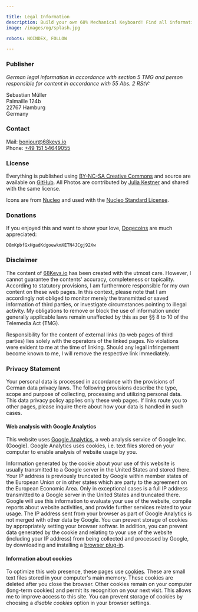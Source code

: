 ```yaml
---

title: Legal Information
description: Build your own 68% Mechanical Keyboard! Find all information about the Circuit Board, Aluminium Case, and TMK Firmware. A complete shopping list helps you with ordering all parts, and a detailed guide with photos supports you in building your own keyboard!
image: /images/og/splash.jpg

robots: NOINDEX, FOLLOW

---
```


### Publisher

*German legal information in accordance with section 5 TMG and person responsible for content in accordance with 55 Abs. 2 RStV:*

Sebastian Müller\
Palmaille 124b\
22767 Hamburg\
Germany

### Contact

Mail: [bonjour@68keys.io](mailto:bonjour@68keys.io)\
Phone: [+49 151 54649055](tel:+4915154649055)

### License

Everything is published using [BY-NC-SA Creative Commons][1] and source are available on [GitHub][7]. All Photos are contributed by [Julia Kestner][2] and shared with the same license.

Icons are from [Nucleo][8] and used with the [Nucleo Standard License][9].

### Donations

If you enjoyed this and want to show your love, [Dogecoins](http://dogecoin.com/) are much appreciated:

<code class="wallet">D8mKpbfGxHgadKdgoewkmXETN4JCgj92Xw</code>

### Disclaimer

The content of [68Keys.io][3] has been created with the utmost care. However, I cannot guarantee the contents' accuracy, completeness or topicality. According to statutory provisions, I am furthermore responsible for my own content on these web pages. In this context, please note that I am accordingly not obliged to monitor merely the transmitted or saved information of third parties, or investigate circumstances pointing to illegal activity. My obligations to remove or block the use of information under generally applicable laws remain unaffected by this as per §§ 8 to 10 of the Telemedia Act (TMG).

Responsibility for the content of external links (to web pages of third parties) lies solely with the operators of the linked pages. No violations were evident to me at the time of linking. Should any legal infringement become known to me, I will remove the respective link immediately.

### Privacy Statement

Your personal data is processed in accordance with the provisions of German data privacy laws. The following provisions describe the type, scope and purpose of collecting, processing and utilizing personal data. This data privacy policy applies only these web pages. If links route you to other pages, please inquire there about how your data is handled in such cases.

#### Web analysis with Google Analytics

This website uses [Google Analytics][6], a web analysis service of Google Inc. (Google). Google Analytics uses cookies, i.e. text files stored on your computer to enable analysis of website usage by you.

Information generated by the cookie about your use of this website is usually transmitted to a Google server in the United States and stored there. Your IP address is previously truncated by Google within member states of the European Union or in other states which are party to the agreement on the European Economic Area. Only in exceptional cases is a full IP address transmitted to a Google server in the United States and truncated there. Google will use this information to evaluate your use of the website, compile reports about website activities, and provide further services related to your usage. The IP address sent from your browser as part of Google Analytics is not merged with other data by Google. You can prevent storage of cookies by appropriately setting your browser softwar. In addition, you can prevent data generated by the cookie and relating to your use of the website (including your IP address) from being collected and processed by Google, by downloading and installing a [browser plug-in][4].

#### Information about cookies

To optimize this web presence, these pages use [cookies][5]. These are small text files stored in your computer's main memory. These cookies are deleted after you close the browser. Other cookies remain on your computer (long-term cookies) and permit its recognition on your next visit. This allows me to improve access to this site. You can prevent storage of cookies by choosing a *disable cookies* option in your browser settings.

[1]: https://github.com/sbstjn/68Keys.io/blob/master/LICENSE.md
[2]: http://julia-kestner.de
[3]: https://68Keys.io
[4]: http://tools.google.com/dlpage/gaoptout?hl=en
[5]: https://cookiesandyou.com/
[6]: https://analytics.google.com/
[7]: https://github.com/sbstjn/68keys.io
[8]: https://nucleoapp.com
[9]: https://nucleoapp.com/license